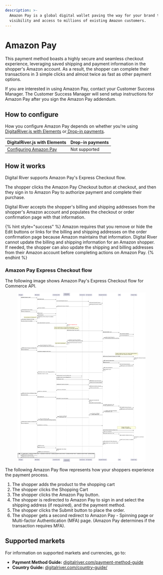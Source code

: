 ```yaml
---
description: >-
  Amazon Pay is a global digital wallet paving the way for your brand to gain
  visibility and access to millions of existing Amazon customers.
---
```


# Amazon Pay

This payment method boasts a highly secure and seamless checkout experience, leveraging saved shipping and payment information in the shopper's Amazon account. As a result, the shopper can complete their transactions in 3 simple clicks and almost twice as fast as other payment options.

If you are interested in using Amazon Pay, contact your Customer Success Manager. The Customer Success Manager will send setup instructions for Amazon Pay after you sign the Amazon Pay addendum.

## How to configure&#x20;

How you configure Amazon Pay depends on whether you're using [DigitalRiver.js with Elements](../payments-solutions/digitalriver.js/) or[ Drop-in payments](../payments-solutions/drop-in/).

| DigitalRiver.js with Elements                                                                             | Drop-in payments |
| --------------------------------------------------------------------------------------------------------- | ---------------- |
| [Configuring Amazon Pay](../payments-solutions/digitalriver.js/payment-methods/configuring-amazon-pay.md) | Not supported    |

## How it works

Digital River supports Amazon Pay's Express Checkout flow.&#x20;

The shopper clicks the Amazon Pay Checkout button at checkout, and then they sign in to Amazon Pay to authorize payment and complete their purchase. &#x20;

Digital River accepts the shopper's billing and shipping addresses from the shopper's Amazon account and populates the checkout or order confirmation page with that information.&#x20;

{% hint style="success" %}
Amazon requires that you remove or hide the Edit buttons or links for the billing and shipping addresses on the order confirmation page because Amazon maintains that information. Digital River cannot update the billing and shipping information for an Amazon shopper. If needed, the shopper can also update the shipping and billing addresses from their Amazon account before completing actions on Amazon Pay.
{% endhint %}

### Amazon Pay Express Checkout flow

The following image shows Amazon Pay's Express Checkout flow for Commerce API.

<figure><img src="../../.gitbook/assets/image (6).png" alt=""><figcaption></figcaption></figure>

The following Amazon Pay flow represents how your shoppers experience the payment process.

1. The shopper adds the product to the shopping cart
2. The shopper clicks the Shopping Cart
3. The shopper clicks the Amazon Pay button.
4. The shopper is redirected to Amazon Pay to sign in and select the shipping address (if required), and the payment method.
5. The shopper clicks the Submit button to place the order.&#x20;
6. The shopper gets a second redirect to Amazon Pay - Spinning page or Multi-factor Authentication (MFA) page. (Amazon Pay determines if the transaction requires MFA).

## Supported markets

For information on supported markets and currencies, go to:&#x20;

* **Payment Method Guide:** [digitalriver.com/payment-method-guide](https://www.digitalriver.com/payment-method/amazon-pay/)
* **Country Guide:** [digitalriver.com/country-guide/](https://www.digitalriver.com/country-guide/)
